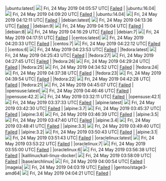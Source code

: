 |ubuntu:latest| ![](https://neilpang.github.io/acmetest/status/ubuntu-latest.svg?1558670757)| Fri, 24 May 2019 04:05:57 UTC| [Failed](https://github.com/Neilpang/acmetest/blob/master/logs/ubuntu-latest.out) |
|ubuntu:16.04| ![](https://neilpang.github.io/acmetest/status/ubuntu-16.04.svg?1558670960)| Fri, 24 May 2019 04:09:20 UTC| [Failed](https://github.com/Neilpang/acmetest/blob/master/logs/ubuntu-16.04.out) |
|ubuntu:14.04| ![](https://neilpang.github.io/acmetest/status/ubuntu-14.04.svg?1558671131)| Fri, 24 May 2019 04:12:11 UTC| [Failed](https://github.com/Neilpang/acmetest/blob/master/logs/ubuntu-14.04.out) |
|debian:latest| ![](https://neilpang.github.io/acmetest/status/debian-latest.svg?1558671216)| Fri, 24 May 2019 04:13:36 UTC| [Failed](https://github.com/Neilpang/acmetest/blob/master/logs/debian-latest.out) |
|debian:9| ![](https://neilpang.github.io/acmetest/status/debian-9.svg?1558671304)| Fri, 24 May 2019 04:15:04 UTC| [Failed](https://github.com/Neilpang/acmetest/blob/master/logs/debian-9.out) |
|debian:8| ![](https://neilpang.github.io/acmetest/status/debian-8.svg?1558671389)| Fri, 24 May 2019 04:16:29 UTC| [Failed](https://github.com/Neilpang/acmetest/blob/master/logs/debian-8.out) |
|debian:7| ![](https://neilpang.github.io/acmetest/status/debian-7.svg?1558671471)| Fri, 24 May 2019 04:17:51 UTC| [Failed](https://github.com/Neilpang/acmetest/blob/master/logs/debian-7.out) |
|centos:latest| ![](https://neilpang.github.io/acmetest/status/centos-latest.svg?1558671633)| Fri, 24 May 2019 04:20:33 UTC| [Failed](https://github.com/Neilpang/acmetest/blob/master/logs/centos-latest.out) |
|centos:7| ![](https://neilpang.github.io/acmetest/status/centos-7.svg?1558671732)| Fri, 24 May 2019 04:22:12 UTC| [Failed](https://github.com/Neilpang/acmetest/blob/master/logs/centos-7.out) |
|centos:6| ![](https://neilpang.github.io/acmetest/status/centos-6.svg?1558671833)| Fri, 24 May 2019 04:23:53 UTC| [Failed](https://github.com/Neilpang/acmetest/blob/master/logs/centos-6.out) |
|fedora:latest| ![](https://neilpang.github.io/acmetest/status/fedora-latest.svg?1558671943)| Fri, 24 May 2019 04:25:43 UTC| [Failed](https://github.com/Neilpang/acmetest/blob/master/logs/fedora-latest.out) |
|fedora:27| ![](https://neilpang.github.io/acmetest/status/fedora-27.svg?1558672065)| Fri, 24 May 2019 04:27:45 UTC| [Failed](https://github.com/Neilpang/acmetest/blob/master/logs/fedora-27.out) |
|fedora:26| ![](https://neilpang.github.io/acmetest/status/fedora-26.svg?1558672164)| Fri, 24 May 2019 04:29:24 UTC| [Failed](https://github.com/Neilpang/acmetest/blob/master/logs/fedora-26.out) |
|fedora:25| ![](https://neilpang.github.io/acmetest/status/fedora-25.svg?1558672492)| Fri, 24 May 2019 04:34:52 UTC| [Failed](https://github.com/Neilpang/acmetest/blob/master/logs/fedora-25.out) |
|fedora:24| ![](https://neilpang.github.io/acmetest/status/fedora-24.svg?1558672658)| Fri, 24 May 2019 04:37:38 UTC| [Failed](https://github.com/Neilpang/acmetest/blob/master/logs/fedora-24.out) |
|fedora:23| ![](https://neilpang.github.io/acmetest/status/fedora-23.svg?1558672794)| Fri, 24 May 2019 04:39:54 UTC| [Failed](https://github.com/Neilpang/acmetest/blob/master/logs/fedora-23.out) |
|fedora:22| ![](https://neilpang.github.io/acmetest/status/fedora-22.svg?1558672948)| Fri, 24 May 2019 04:42:28 UTC| [Failed](https://github.com/Neilpang/acmetest/blob/master/logs/fedora-22.out) |
|fedora:21| ![](https://neilpang.github.io/acmetest/status/fedora-21.svg?1558673107)| Fri, 24 May 2019 04:45:07 UTC| [Failed](https://github.com/Neilpang/acmetest/blob/master/logs/fedora-21.out) |
|opensuse:latest| ![](https://neilpang.github.io/acmetest/status/opensuse-latest.svg?1558673206)| Fri, 24 May 2019 04:46:46 UTC| [Failed](https://github.com/Neilpang/acmetest/blob/master/logs/opensuse-latest.out) |
|opensuse:42.2| ![](https://neilpang.github.io/acmetest/status/opensuse-42.2.svg?1558668731)| Fri, 24 May 2019 03:32:11 UTC| [Failed](https://github.com/Neilpang/acmetest/blob/master/logs/opensuse-42.2.out) |
|opensuse:42.1| ![](https://neilpang.github.io/acmetest/status/opensuse-42.1.svg?1558669053)| Fri, 24 May 2019 03:37:33 UTC| [Failed](https://github.com/Neilpang/acmetest/blob/master/logs/opensuse-42.1.out) |
|alpine:latest| ![](https://neilpang.github.io/acmetest/status/alpine-latest.svg?1558669350)| Fri, 24 May 2019 03:42:30 UTC| [Failed](https://github.com/Neilpang/acmetest/blob/master/logs/alpine-latest.out) |
|alpine:3.7| ![](https://neilpang.github.io/acmetest/status/alpine-3.7.svg?1558669537)| Fri, 24 May 2019 03:45:37 UTC| [Failed](https://github.com/Neilpang/acmetest/blob/master/logs/alpine-3.7.out) |
|alpine:3.6| ![](https://neilpang.github.io/acmetest/status/alpine-3.6.svg?1558669599)| Fri, 24 May 2019 03:46:39 UTC| [Failed](https://github.com/Neilpang/acmetest/blob/master/logs/alpine-3.6.out) |
|alpine:3.5| ![](https://neilpang.github.io/acmetest/status/alpine-3.5.svg?1558669660)| Fri, 24 May 2019 03:47:40 UTC| [Failed](https://github.com/Neilpang/acmetest/blob/master/logs/alpine-3.5.out) |
|alpine:3.4| ![](https://neilpang.github.io/acmetest/status/alpine-3.4.svg?1558669721)| Fri, 24 May 2019 03:48:41 UTC| [Failed](https://github.com/Neilpang/acmetest/blob/master/logs/alpine-3.4.out) |
|alpine:3.3| ![](https://neilpang.github.io/acmetest/status/alpine-3.3.svg?1558669780)| Fri, 24 May 2019 03:49:40 UTC| [Failed](https://github.com/Neilpang/acmetest/blob/master/logs/alpine-3.3.out) |
|alpine:3.2| ![](https://neilpang.github.io/acmetest/status/alpine-3.2.svg?1558669843)| Fri, 24 May 2019 03:50:43 UTC| [Failed](https://github.com/Neilpang/acmetest/blob/master/logs/alpine-3.2.out) |
|alpine:3.1| ![](https://neilpang.github.io/acmetest/status/alpine-3.1.svg?1558669903)| Fri, 24 May 2019 03:51:43 UTC| [Failed](https://github.com/Neilpang/acmetest/blob/master/logs/alpine-3.1.out) |
|oraclelinux:latest| ![](https://neilpang.github.io/acmetest/status/oraclelinux-latest.svg?1558670002)| Fri, 24 May 2019 03:53:22 UTC| [Failed](https://github.com/Neilpang/acmetest/blob/master/logs/oraclelinux-latest.out) |
|oraclelinux:7| ![](https://neilpang.github.io/acmetest/status/oraclelinux-7.svg?1558670100)| Fri, 24 May 2019 03:55:00 UTC| [Failed](https://github.com/Neilpang/acmetest/blob/master/logs/oraclelinux-7.out) |
|oraclelinux:6| ![](https://neilpang.github.io/acmetest/status/oraclelinux-6.svg?1558670198)| Fri, 24 May 2019 03:56:38 UTC| [Failed](https://github.com/Neilpang/acmetest/blob/master/logs/oraclelinux-6.out) |
|kalilinux/kali-linux-docker| ![](https://neilpang.github.io/acmetest/status/kalilinux-kali-linux-docker.svg?1558670289)| Fri, 24 May 2019 03:58:09 UTC| [Failed](https://github.com/Neilpang/acmetest/blob/master/logs/kalilinux-kali-linux-docker.out) |
|base/archlinux| ![](https://neilpang.github.io/acmetest/status/base-archlinux.svg?1558670454)| Fri, 24 May 2019 04:00:54 UTC| [Failed](https://github.com/Neilpang/acmetest/blob/master/logs/base-archlinux.out) |
|mageia| ![](https://neilpang.github.io/acmetest/status/mageia.svg?1558670599)| Fri, 24 May 2019 04:03:19 UTC| [Failed](https://github.com/Neilpang/acmetest/blob/master/logs/mageia.out) |
|gentoo/stage3-amd64| ![](https://neilpang.github.io/acmetest/status/gentoo-stage3-amd64.svg?1558670661)| Fri, 24 May 2019 04:04:21 UTC| [Failed](https://github.com/Neilpang/acmetest/blob/master/logs/gentoo-stage3-amd64.out) |

